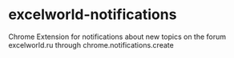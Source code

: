 # excelworld-notifications
Chrome Extension for notifications about new topics on the forum excelworld.ru through chrome.notifications.create
